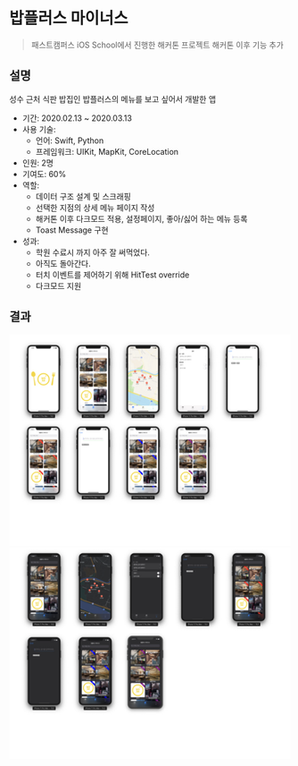 # 밥플러스 마이너스

> 패스트캠퍼스 iOS School에서 진행한 해커톤 프로젝트
> 해커톤 이후 기능 추가

## 설명

성수 근처 식판 밥집인 밥플러스의 메뉴를 보고 싶어서 개발한 앱

- 기간: 2020.02.13 ~ 2020.03.13
- 사용 기술:
  - 언어: Swift, Python
  - 프레임워크: UIKit, MapKit, CoreLocation
- 인원: 2명
- 기여도: 60%
- 역할:
  - 데이터 구조 설계 및 스크래핑
  - 선택한 지점의 상세 메뉴 페이지 작성
  - 해커톤 이후 다크모드 적용, 설정페이지, 좋아/싫어 하는 메뉴 등록
  - Toast Message 구현
- 성과:
  - 학원 수료시 까지 아주 잘 써먹었다.
  - 아직도 돌아간다.
  - 터치 이벤트를 제어하기 위해 HitTest override
  - 다크모드 지원

## 결과

 ![babplusLight](./assets/lightmode.jpeg)
 ![babplusDark](./assets/darkmode.jpeg)